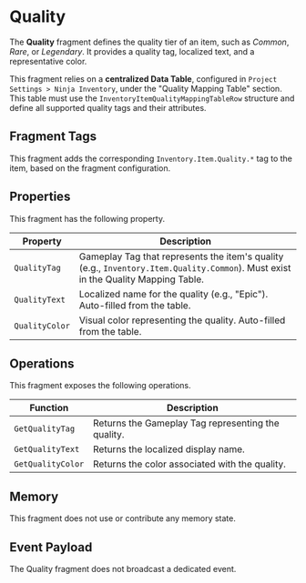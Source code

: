 # Quality
<primary-label ref="inventory"/>

The **Quality** fragment defines the quality tier of an item, such as _Common_, _Rare_, or _Legendary_. It provides a 
quality tag, localized text, and a representative color.

This fragment relies on a **centralized Data Table**, configured in `Project Settings > Ninja Inventory`, under the 
"Quality Mapping Table" section. This table must use the `InventoryItemQualityMappingTableRow` structure and define all 
supported quality tags and their attributes.

## Fragment Tags
This fragment adds the corresponding `Inventory.Item.Quality.*` tag to the item, based on the fragment configuration.

## Properties
This fragment has the following property.

| Property       | Description                                                                                                                       |
|----------------|-----------------------------------------------------------------------------------------------------------------------------------|
| `QualityTag`   | Gameplay Tag that represents the item's quality (e.g., `Inventory.Item.Quality.Common`). Must exist in the Quality Mapping Table. |
| `QualityText`  | Localized name for the quality (e.g., "Epic"). Auto-filled from the table.                                                        |
| `QualityColor` | Visual color representing the quality. Auto-filled from the table.                                                                |

## Operations
This fragment exposes the following operations.

| Function          | Description                                        |
|-------------------|----------------------------------------------------|
| `GetQualityTag`   | Returns the Gameplay Tag representing the quality. |
| `GetQualityText`  | Returns the localized display name.                |
| `GetQualityColor` | Returns the color associated with the quality.     |

## Memory
This fragment does not use or contribute any memory state.

## Event Payload
The Quality fragment does not broadcast a dedicated event.